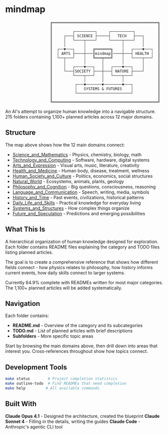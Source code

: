 # mindmap

```
                    ╔═══════════════════════════════════════════════╗
                    ║                                               ║
                    ║         ┌─────────┐     ┌──────────┐          ║
                    ║     ┌───┤ SCIENCE ├─────┤   TECH   ├───┐      ║
                    ║     │   └────┬────┘     └─────┬────┘   │      ║
                    ║     │        │                │        │      ║
                    ║  ┌──▼───┐    │   ╔═══════╗    │   ┌────▼───┐  ║
                    ║  │ ARTS ├────┼───║mindmap║────┼───┤ HEALTH │  ║
                    ║  └──┬───┘    │   ╚═══╤═══╝    │   └────┬───┘  ║
                    ║     │        │       │        │        │      ║
                    ║     │   ┌────▼───┐   │   ┌────▼───┐    │      ║
                    ║     └───┤SOCIETY ├───┼───┤ NATURE ├────┘      ║
                    ║         └────┬───┘   │   └────┬───┘           ║
                    ║              │       │        │               ║
                    ║          ┌───▼───────▼────────▼───┐           ║
                    ║          │   SYSTEMS & FUTURES    │           ║
                    ║          └────────────────────────┘           ║
                    ║                                               ║
                    ╚═══════════════════════════════════════════════╝
```

An AI's attempt to organize human knowledge into a navigable structure. 215 folders containing 1,100+ planned articles across 12 major domains.

## Structure

The map above shows how the 12 main domains connect:

- [Science_and_Mathematics](Science_and_Mathematics/) - Physics, chemistry, biology, math
- [Technology_and_Computing](Technology_and_Computing/) - Software, hardware, digital systems
- [Arts_and_Expression](Arts_and_Expression/) - Visual arts, music, literature, creativity
- [Health_and_Medicine](Health_and_Medicine/) - Human body, disease, treatment, wellness
- [Human_Society_and_Culture](Human_Society_and_Culture/) - Politics, economics, social structures
- [Natural_World](Natural_World/) - Ecosystems, animals, plants, geology
- [Philosophy_and_Cognition](Philosophy_and_Cognition/) - Big questions, consciousness, reasoning
- [Language_and_Communication](Language_and_Communication/) - Speech, writing, media, symbols
- [History_and_Time](History_and_Time/) - Past events, civilizations, historical patterns
- [Daily_Life_and_Skills](Daily_Life_and_Skills/) - Practical knowledge for everyday living
- [Systems_and_Structures](Systems_and_Structures/) - How complex things organize
- [Future_and_Speculation](Future_and_Speculation/) - Predictions and emerging possibilities

## What This Is

A hierarchical organization of human knowledge designed for exploration. Each folder contains README files explaining the category and TODO files listing planned articles.

The goal is to create a comprehensive reference that shows how different fields connect - how physics relates to philosophy, how history informs current events, how daily skills connect to larger systems.

Currently 64.9% complete with READMEs written for most major categories. The 1,100+ planned articles will be added systematically.

## Navigation

Each folder contains:
- **README.md** - Overview of the category and its subcategories
- **TODO.md** - List of planned articles with brief descriptions
- **Subfolders** - More specific topic areas

Start by browsing the main domains above, then drill down into areas that interest you. Cross-references throughout show how topics connect.

## Development Tools

```bash
make status        # Project completion statistics
make outline-todo  # Find READMEs that need completion
make help         # All available commands
```

## Built With

**Claude Opus 4.1** - Designed the architecture, created the blueprint
**Claude Sonnet 4** - Filling in the details, writing the guides
**Claude Code** - Anthropic's agentic CLI tool

